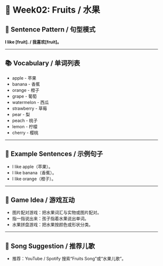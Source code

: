 # 🍎 Week02: Fruits / 水果

## 🌟 Sentence Pattern / 句型模式

**I like [fruit]. / 我喜欢[fruit]。**

---

## 📚 Vocabulary / 单词列表

- apple - 苹果  
- banana - 香蕉  
- orange - 橙子  
- grape - 葡萄  
- watermelon - 西瓜  
- strawberry - 草莓
- pear - 梨
- peach - 桃子
- lemon - 柠檬
- cherry - 樱桃

---

## 📝 Example Sentences / 示例句子

- I like apple（苹果）。  
- I like banana（香蕉）。  
- I like orange（橙子）。  

---

## 🎲 Game Idea / 游戏互动

- 图片配对游戏：把水果词汇与实物或图片配对。  
- 指一指说出来：孩子指着水果说出单词。  
- 水果拼盘游戏：把水果按颜色或形状分类。  

---

## 🎵 Song Suggestion / 推荐儿歌

- 推荐：YouTube / Spotify 搜索“Fruits Song”或“水果儿歌”。  
